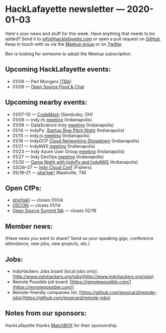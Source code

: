 # HackLafayette newsletter — 2020-01-03

Here's your news and stuff for this week. Have anything that needs to be added? Send it to info@hacklafayette.com or open a pull request on [GitHub](https://github.com/hacklafayette/newsletter). Keep in touch with us via the [Meetup group](https://www.meetup.com/hacklafayette/) or on [Twitter](https://twitter.com/hacklafayette).

Ben is looking for someone to adopt the Meetup subscription.



## Upcoming HackLafayette events:
* 01/08 — Perl Mongers ([TBA](https://www.meetup.com/hacklafayette/events/vkwlfpybccblb/))
* 01/08 — [Open Source Food & Chat](https://www.meetup.com/hacklafayette/events/fwnpjrybccblb/)


## Upcoming nearby events:
- 01/07–10 — [CodeMash](https://www.codemash.org/) (Sandusky, OH)
- 01/08 — indy.rb [meeting](https://www.meetup.com/indyrb/events/cfszxybccblb/) (Indianapolis)
- 01/08 — DataScience Indy [meeting](https://www.meetup.com/dsindy/events/bdkcwlybccblb/) (Indianapolis)
- 01/14 — IndyPy: [Startup Row Pitch Night](https://www.meetup.com/indypy/events/bxqbmqybccbsb/) (Indianapolis)
- 01/15 — indy.js [meeting](https://www.meetup.com/indyjs/events/rfhfjrybccbtb/) (Indianapolis)
- 01/16 — IndyGCP [Cloud Networking Showdown](https://www.meetup.com/IndyGCP/events/266789050/) (Indianapolis)
- 01/21 — IndyAWS [meeting](https://www.meetup.com/IndyAWS/events/mvstlrybccbcc/) (Indianapolis)
- 01/23 — Indy Azure User Group [meeting](https://www.meetup.com/Indy-Azure-User-Group/events/xkhznpybccbfc/) (Indianapolis)
- 01/27 — Indy DevOps [meeting](https://www.meetup.com/IndyDevOps/events/bctljrybccblc/) (Indianapolis)
- 01/30 — [Game Night with IndyPy and IndyAWS](https://www.meetup.com/IndyAWS/events/267323319/) (Indianapolis)
- 03/26–27 — [Indy Cloud Conf](https://2020.indycloudconf.com/) (Fishers)
- 05/18–21 — [php[tek]](https://tek.phparch.com/) (Nashville, TN)

## Open CfPs:
* [php[tek]](https://sessionize.com/phptek-2020) — closes 01/04
* [OSCON](https://conferences.oreilly.com/oscon/oscon-or/public/cfp/781) — closes 01/14
* [Open Source Summit NA](https://events.linuxfoundation.org/open-source-summit-north-america/program/cfp/#overview) — closes 02/16

## Member news:

(Have news you want to share? Send us your speaking gigs, conference attendance, new jobs, new projects, etc.)

## Jobs:

- IndyHackers Jobs board (local jobs only): [http://www.indyhackers.org/jobs](http://www.indyhackers.org/jobs)
- Remote Possible job board: [https://remotepossible.com/](https://remotepossible.com/)
- Remote-friendly companies list: [https://github.com/jessicard/remote-jobs](https://github.com/jessicard/remote-jobs)

## Notes from our sponsors:

HackLafayette thanks [MatchBOX](http://matchboxstudio.org/) for their sponsorship.

